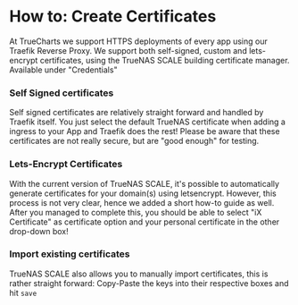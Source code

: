 # How to: Create Certificates

At TrueCharts we support HTTPS deployments of every app using our Traefik Reverse Proxy. We support both self-signed, custom and lets-encrypt certificates, using the TrueNAS SCALE building certificate manager. Available under "Credentials"

### Self Signed certificates

Self signed certificates are relatively straight forward and handled by Traefik itself. You just select the default TrueNAS certificate when adding a ingress to your App and Traefik does the rest!
Please be aware that these certificates are not really secure, but are "good enough" for testing.

### Lets-Encrypt Certificates

With the current version of TrueNAS SCALE, it's possible to automatically generate certificates for your domain(s) using letsencrypt. However, this process is not very clear, hence we added a short how-to guide as well.
After you managed to complete this, you should be able to select "iX Certificate" as certificate option and your personal certificate in the other drop-down box!

### Import existing certificates

TrueNAS SCALE also allows you to manually import certificates, this is rather straight forward:
Copy-Paste the keys into their respective boxes and hit `save`
